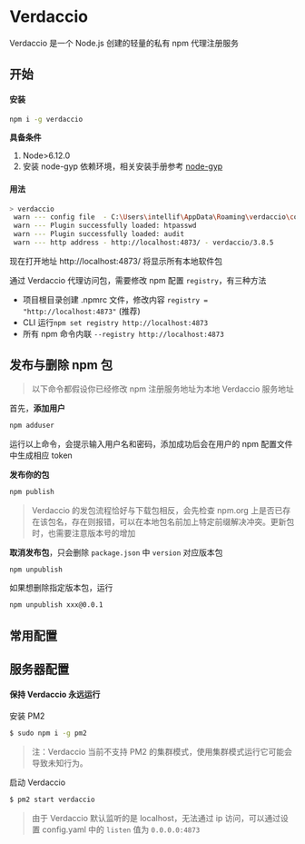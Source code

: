 # Verdaccio

Verdaccio 是一个 Node.js 创建的轻量的私有 npm 代理注册服务

## 开始

#### 安装

```sh
npm i -g verdaccio
```

**具备条件**

1.  Node>6.12.0
2.  安装 node-gyp 依赖环境，相关安装手册参考 [node-gyp](https://github.com/dobble11/docs/blob/master/npm/node-gyp.md)

#### 用法

```sh
> verdaccio
 warn --- config file  - C:\Users\intellif\AppData\Roaming\verdaccio\config.yaml
 warn --- Plugin successfully loaded: htpasswd
 warn --- Plugin successfully loaded: audit
 warn --- http address - http://localhost:4873/ - verdaccio/3.8.5
```

现在打开地址 http://localhost:4873/ 将显示所有本地软件包

通过 Verdaccio 代理访问包，需要修改 npm 配置 `registry`，有三种方法

- 项目根目录创建 .npmrc 文件，修改内容 `registry = "http://localhost:4873"` (推荐)
- CLI 运行`npm set registry http://localhost:4873`
- 所有 npm 命令内联 `--registry http://localhost:4873`

## 发布与删除 npm 包

> 以下命令都假设你已经修改 npm 注册服务地址为本地 Verdaccio 服务地址

首先，**添加用户**

```sh
npm adduser
```

运行以上命令，会提示输入用户名和密码，添加成功后会在用户的 npm 配置文件中生成相应 token

**发布你的包**

```sh
npm publish
```

> Verdaccio 的发包流程恰好与下载包相反，会先检查 npm.org 上是否已存在该包名，存在则报错，可以在本地包名前加上特定前缀解决冲突。更新包时，也需要注意版本号的增加

**取消发布包**，只会删除 `package.json` 中 `version` 对应版本包

```sh
npm unpublish
```

如果想删除指定版本包，运行

```sh
npm unpublish xxx@0.0.1
```

## 常用配置

## 服务器配置

#### 保持 Verdaccio 永远运行

安装 PM2

```sh
$ sudo npm i -g pm2
```

> 注：Verdaccio 当前不支持 PM2 的集群模式，使用集群模式运行它可能会导致未知行为。

启动 Verdaccio

```sh
$ pm2 start verdaccio
```

> 由于 Verdaccio 默认监听的是 localhost，无法通过 ip 访问，可以通过设置 config.yaml 中的 `listen` 值为 `0.0.0.0:4873`
